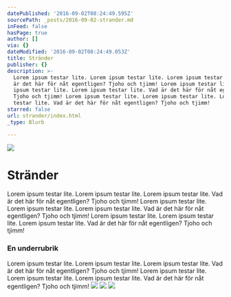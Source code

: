 ```yaml
---
datePublished: '2016-09-02T08:24:49.595Z'
sourcePath: _posts/2016-09-02-strander.md
inFeed: false
hasPage: true
author: []
via: {}
dateModified: '2016-09-02T08:24:49.053Z'
title: Stränder
publisher: {}
description: >-
  Lorem ipsum testar lite. Lorem ipsum testar lite. Lorem ipsum testar lite. Vad
  är det här för nåt egentligen? Tjoho och tjimm! Lorem ipsum testar lite. Lorem
  ipsum testar lite. Lorem ipsum testar lite. Vad är det här för nåt egentligen?
  Tjoho och tjimm! Lorem ipsum testar lite. Lorem ipsum testar lite. Lorem ipsum
  testar lite. Vad är det här för nåt egentligen? Tjoho och tjimm!
starred: false
url: strander/index.html
_type: Blurb

---
```

![](https://the-grid-user-content.s3-us-west-2.amazonaws.com/1845b2e3-5e39-4a1c-9f0c-5358a8374c53.jpg)

# Stränder

Lorem ipsum testar lite. Lorem ipsum testar lite. Lorem ipsum testar lite. Vad är det här för nåt egentligen? Tjoho och tjimm! Lorem ipsum testar lite. Lorem ipsum testar lite. Lorem ipsum testar lite. Vad är det här för nåt egentligen? Tjoho och tjimm! Lorem ipsum testar lite. Lorem ipsum testar lite. Lorem ipsum testar lite. Vad är det här för nåt egentligen? Tjoho och tjimm!

### En underrubrik

Lorem ipsum testar lite. Lorem ipsum testar lite. Lorem ipsum testar lite. Vad är det här för nåt egentligen? Tjoho och tjimm! Lorem ipsum testar lite. Lorem ipsum testar lite. Lorem ipsum testar lite. Vad är det här för nåt egentligen? Tjoho och tjimm!
![](https://the-grid-user-content.s3-us-west-2.amazonaws.com/b98039a4-6066-48c4-960d-4b2114fac226.jpg)
![](https://the-grid-user-content.s3-us-west-2.amazonaws.com/9eab96c5-3859-46ab-a570-d1ab558dacad.jpg)
![](https://the-grid-user-content.s3-us-west-2.amazonaws.com/523dcd7d-2f62-48f3-b7ab-b2132aa8940a.jpg)